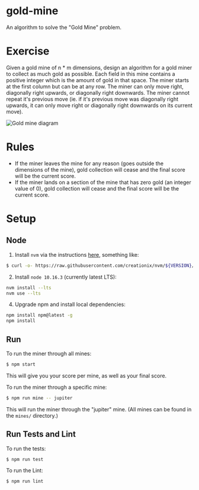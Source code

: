 # gold-mine

An algorithm to solve the "Gold Mine" problem.

# Exercise

Given a gold mine of n \* m dimensions, design an algorithm for a gold miner to collect
as much gold as possible. Each field in this mine contains a positive integer
which is the amount of gold in that space. The miner starts at the first column but can be at any row.
The miner can only move right, diagonally right upwards, or diagonally right downwards. The miner
cannot repeat it's previous move (ie. if it's previous move was diagonally right upwards, it can
only move right or diagonally right downwards on its current move).

![Gold mine diagram](https://i.imgur.com/pmb9XCA.png "Gold Mine Diagram")



# Rules

- If the miner leaves the mine for any reason (goes outside the dimensions of the mine), gold collection
will cease and the final score will be the current score.
- If the miner lands on a section of the mine that has zero gold (an integer value of 0), gold
collection will cease and the final score will be the current score.

# Setup

## Node

1. Install `nvm` via the instructions [here](https://github.com/nvm-sh/nvm#installation-and-update), something like:

```bash
$ curl -o- https://raw.githubusercontent.com/creationix/nvm/${VERSION}/install.sh | bash
```

2. Install `node 10.16.3` (currently latest LTS):

```bash
nvm install --lts
nvm use --lts
```

4. Upgrade npm and install local dependencies:

```bash
npm install npm@latest -g
npm install
```

## Run

To run the miner through all mines:

```bash
$ npm start
```

This will give you your score per mine, as well as your final score.

To run the miner through a specific mine:

```bash
$ npm run mine -- jupiter
```

This will run the miner through the "jupiter" mine. (All mines can be found
in the `mines/` directory.)

## Run Tests and Lint

To run the tests:

```bash
$ npm run test
```

To run the Lint:

```bash
$ npm run lint
```
